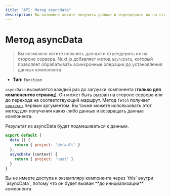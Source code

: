 ```yaml
---
title: "API: Метод asyncData"
description: Вы возможно хотите получить данные и отрендерить их на стороне сервера. Nuxt.js добавляет метод `asyncData`, который позволяет обрабатывать асинхронные операции до установления данных компонента.
---
```


# Метод asyncData

> Вы возможно хотите получить данные и отрендерить их на стороне сервера. Nuxt.js добавляет метод `asyncData`, который позволяет обрабатывать асинхронные операции до установления данных компонента.

- **Тип:** `Function`

`asyncData` вызывается каждый раз до загрузки компонента (**только для компонентов страниц**). Он может быть вызван на стороне сервера или до перехода на соответствующий маршрут. Метод `fetch` получает [`контекст`](/api/context) первым аргументом. Вы также можете использовать этот метод для получения каких-либо данных и возвращать данные компонента.

Результат из asyncData будет подмешиваться к данным.

```js
export default {
  data () {
    return { project: 'default' }
  },
  asyncData (context) {
    return { project: 'nuxt' }
  }
}
```

<div class="Alert Alert--orange">Вы не имеете доступа к экземпляру компонента через `this` внутри `asyncData`, потому что он будет вызван **до инициализации** компонента</div>
